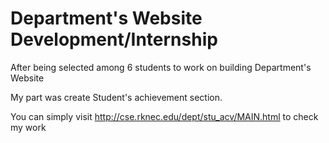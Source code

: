# Department's Website Development/Internship

After being selected among 6 students to work on building Department's Website

My part was create Student's achievement section.

You can simply visit http://cse.rknec.edu/dept/stu_acv/MAIN.html to check my work

